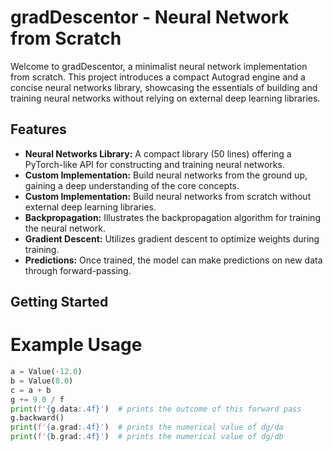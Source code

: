 # gradDescentor - Neural Network from Scratch

Welcome to gradDescentor, a minimalist neural network implementation from scratch. This project introduces a compact Autograd engine and a concise neural networks library, showcasing the essentials of building and training neural networks without relying on external deep learning libraries.

## Features

- **Neural Networks Library:** A compact library (50 lines) offering a PyTorch-like API for constructing and training neural networks.
- **Custom Implementation:** Build neural networks from the ground up, gaining a deep understanding of the core concepts.
- **Custom Implementation:** Build neural networks from scratch without external deep learning libraries.
- **Backpropagation:** Illustrates the backpropagation algorithm for training the neural network.
- **Gradient Descent:** Utilizes gradient descent to optimize weights during training.
- **Predictions:** Once trained, the model can make predictions on new data through forward-passing.

## Getting Started

# Example Usage
```python
a = Value(-12.0)
b = Value(8.0)
c = a + b
g += 9.0 / f
print(f'{g.data:.4f}')  # prints the outcome of this forward pass
g.backward()
print(f'{a.grad:.4f}')  # prints the numerical value of dg/da
print(f'{b.grad:.4f}')  # prints the numerical value of dg/db
```

